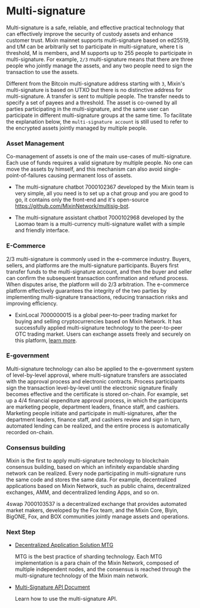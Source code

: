 # Multi-signature

Multi-signature is a safe, reliable, and effective practical technology that can effectively improve the security of custody assets and enhance customer trust. Mixin mainnet supports multi-signature based on ed25519, and t/M can be arbitrarily set to participate in multi-signature, where t is threshold, M is members, and M supports up to 255 people to participate in multi-signature. For example, `2/3` multi-signature means that there are three people who jointly manage the assets, and any two people need to sign the transaction to use the assets.

Different from the Bitcoin multi-signature address starting with `3`, Mixin's multi-signature is based on UTXO but there is no distinctive address for multi-signature. A transfer is sent to multiple people. The transfer needs to specify a set of payees and a threshold. The asset is co-owned by all parties participating in the multi-signature, and the same user can participate in different multi-signature groups at the same time. To facilitate the explanation below, the `multi-signature account` is still used to refer to the encrypted assets jointly managed by multiple people.

### Asset Management

Co-management of assets is one of the main use-cases of multi-signature. Each use of funds requires a valid signature by multiple people. No one can move the assets by himself, and this mechanism can also avoid single-point-of-failures causing permanent loss of assets.

- The multi-signature chatbot 7000102367 developed by the Mixin team is very simple, all you need is to set up a chat group and you are good to go, it contains only the front-end and it's open-source https://github.com/MixinNetwork/multisig-bot.

- The multi-signature assistant chatbot 7000102968 developed by the Laomao team is a multi-currency multi-signature wallet with a simple and friendly interface.

### E-Commerce

2/3 multi-signature is commonly used in the e-commerce industry. Buyers, sellers, and platforms are the multi-signature participants. Buyers first transfer funds to the multi-signature account, and then the buyer and seller can confirm the subsequent transaction confirmation and refund process. When disputes arise, the platform will do 2/3 arbitration. The e-commerce platform effectively guarantees the integrity of the two parties by implementing multi-signature transactions, reducing transaction risks and improving efficiency.

- ExinLocal 7000000015 is a global peer-to-peer trading market for buying and selling cryptocurrencies based on Mixin Network. It has successfully applied multi-signature technology to the peer-to-peer OTC trading market. Users can exchange assets freely and securely on this platform, [learn more](https://w3c.group/c/1581684681212744).

### E-government

Multi-signature technology can also be applied to the e-government system of level-by-level approval, where multi-signature transfers are associated with the approval process and electronic contracts. Process participants sign the transaction level-by-level until the electronic signature finally becomes effective and the certificate is stored on-chain. For example, set up a 4/4 financial expenditure approval process, in which the participants are marketing people, department leaders, finance staff, and cashiers. Marketing people initiate and participate in multi-signatures, after the department leaders, finance staff, and cashiers review and sign in turn, automated lending can be realized, and the entire process is automatically recorded on-chain.

### Consensus building

Mixin is the first to apply multi-signature technology to blockchain consensus building, based on which an infinitely expandable sharding network can be realized. Every node participating in multi-signature runs the same code and stores the same data. For example, decentralized applications based on Mixin Network, such as public chains, decentralized exchanges, AMM, and decentralized lending Apps, and so on.

4swap 7000103537 is a decentralized exchange that provides automated market makers, developed by the Fox team, and the Mixin Core, Biyin, BigONE, Fox, and BOX communities jointly manage assets and operations.

### Next Step

- [Decentralized Application Solution MTG](../mtg/overview)

  MTG is the best practice of sharding technology. Each MTG implementation is a para chain of the Mixin Network, composed of multiple independent nodes, and the consensus is reached through the multi-signature technology of the Mixin main network.

- [Multi-Signature API Document](/document/wallet/api/multisigs/outputs)

  Learn how to use the multi-signature API.
